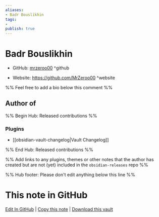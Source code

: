 ```yaml
---
aliases:
- Badr Bouslikhin
tags:
- 
publish: true
---
```


# Badr Bouslikhin

- GitHub: [mrzeroo00](https://github.com/mrzeroo00/) ^github
<!-- - Discord: `@` ^discord-->
- Website: <https://github.com/MrZeroo00> ^website
<!-- - [[Publish sites|Publish site]]: ^publish-->

%% Feel free to add a bio below this comment %%


## Author of

%% Begin Hub: Released contributions %%
### Plugins
- [[obsidian-vault-changelog|Vault Changelog]]

%% End Hub: Released contributions %%

%% Add links to any plugins, themes or other notes that the author has created but are not (yet) included in the `obsidian-releases` repo %%

<!--
### Unlisted plugins

- 
-->

<!--
### Others

- 
-->

<!--
## Sponsor this author

- [[GitHub sponsors]]: [Sponsor @mrzeroo00 on GitHub Sponsors](https://github.com/sponsors/mrzeroo00) ^github-sponsor
- [[Buy me a coffee]]: ^buy-me-a-coffee
- [[PayPal]]: ^paypal
- [[Patreon]]: ^patreon

-->

<!--
## Follow this author

- [[YouTube Channels|On YouTube]]: ^youtube
- Twitter: ^twitter
- ...
-->

%% Hub footer: Please don't edit anything below this line %%

# This note in GitHub

<span class="git-footer">[Edit In GitHub](https://github.dev/obsidian-community/obsidian-hub/blob/main/01%20-%20Community/People/mrzeroo00.md "git-hub-edit-note") | [Copy this note](https://raw.githubusercontent.com/obsidian-community/obsidian-hub/main/01%20-%20Community/People/mrzeroo00.md "git-hub-copy-note") | [Download this vault](https://github.com/obsidian-community/obsidian-hub/archive/refs/heads/main.zip "git-hub-download-vault") </span>